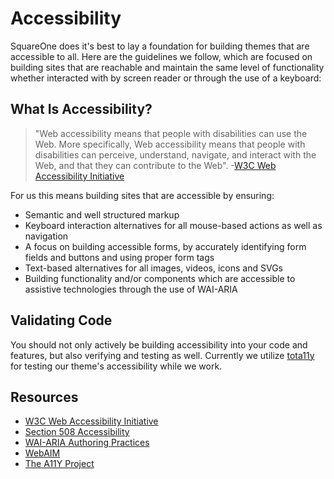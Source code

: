 #  Accessibility

SquareOne does it's best to lay a foundation for building themes that are accessible to all. Here are 
the guidelines we follow, which are focused on building sites that are reachable and maintain 
the same level of functionality whether interacted with by screen reader or through the use of a keyboard:

## What Is Accessibility?

> "Web accessibility means that people with disabilities can use the Web. More specifically, Web 
> accessibility means that people with disabilities can perceive, understand, navigate, and interact 
> with the Web, and that they can contribute to the Web".
> -[W3C Web Accessibility Initiative](https://www.w3.org/WAI/intro/accessibility.php)

For us this means building sites that are accessible by ensuring:

* Semantic and well structured markup
* Keyboard interaction alternatives for all mouse-based actions as well as navigation
* A focus on building accessible forms, by accurately identifying form fields and buttons and using proper form tags
* Text-based alternatives for all images, videos, icons and SVGs
* Building functionality and/or components which are accessible to assistive technologies through the use of WAI-ARIA

## Validating Code

You should not only actively be building accessibility into your code and features, but also verifying and testing as well.
Currently we utilize [tota11y](http://khan.github.io/tota11y/) for testing our theme's accessibility while we work.

## Resources

* [W3C Web Accessibility Initiative](https://www.w3.org/WAI/)
* [Section 508 Accessibility](https://www.section508.gov/)
* [WAI-ARIA Authoring Practices](http://w3c.github.io/aria/practices/aria-practices.html)
* [WebAIM](http://webaim.org/)
* [The A11Y Project](http://a11yproject.com/)
